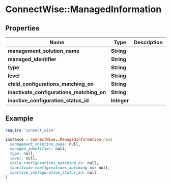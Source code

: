 # ConnectWise::ManagedInformation

## Properties

| Name | Type | Description | Notes |
| ---- | ---- | ----------- | ----- |
| **management_solution_name** | **String** |  | [optional] |
| **managed_identifier** | **String** |  | [optional] |
| **type** | **String** |  | [optional] |
| **level** | **String** |  | [optional] |
| **child_configurations_matching_on** | **String** |  | [optional] |
| **inactivate_configurations_matching_on** | **String** |  | [optional] |
| **inactive_configuration_status_id** | **Integer** |  | [optional] |

## Example

```ruby
require 'connect_wise'

instance = ConnectWise::ManagedInformation.new(
  management_solution_name: null,
  managed_identifier: null,
  type: null,
  level: null,
  child_configurations_matching_on: null,
  inactivate_configurations_matching_on: null,
  inactive_configuration_status_id: null
)
```

